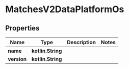 
# MatchesV2DataPlatformOs

## Properties
| Name | Type | Description | Notes |
| ------------ | ------------- | ------------- | ------------- |
| **name** | **kotlin.String** |  |  |
| **version** | **kotlin.String** |  |  |



